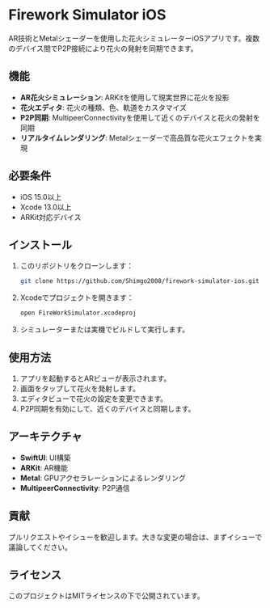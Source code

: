 # Firework Simulator iOS

AR技術とMetalシェーダーを使用した花火シミュレーターiOSアプリです。複数のデバイス間でP2P接続により花火の発射を同期できます。

## 機能

- **AR花火シミュレーション**: ARKitを使用して現実世界に花火を投影
- **花火エディタ**: 花火の種類、色、軌道をカスタマイズ
- **P2P同期**: MultipeerConnectivityを使用して近くのデバイスと花火の発射を同期
- **リアルタイムレンダリング**: Metalシェーダーで高品質な花火エフェクトを実現

## 必要条件

- iOS 15.0以上
- Xcode 13.0以上
- ARKit対応デバイス

## インストール

1. このリポジトリをクローンします：
   ```sh
   git clone https://github.com/Shimgo2008/firework-simulator-ios.git
   ```

2. Xcodeでプロジェクトを開きます：
   ```sh
   open FireWorkSimulator.xcodeproj
   ```

3. シミュレーターまたは実機でビルドして実行します。

## 使用方法

1. アプリを起動するとARビューが表示されます。
2. 画面をタップして花火を発射します。
3. エディタビューで花火の設定を変更できます。
4. P2P同期を有効にして、近くのデバイスと同期します。

## アーキテクチャ

- **SwiftUI**: UI構築
- **ARKit**: AR機能
- **Metal**: GPUアクセラレーションによるレンダリング
- **MultipeerConnectivity**: P2P通信

## 貢献

プルリクエストやイシューを歓迎します。大きな変更の場合は、まずイシューで議論してください。

## ライセンス

このプロジェクトはMITライセンスの下で公開されています。